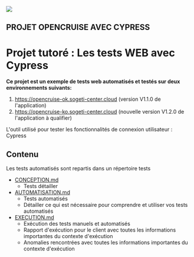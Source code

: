 <img src="/Users/tam/Downloads/logo_opencruise.png">

## PROJET OPENCRUISE AVEC CYPRESS 
# Projet tutoré : Les tests WEB avec Cypress
**Ce projet est un exemple de tests web automatisés et testés sur deux environnements suivants:**

1. https://opencruise-ok.sogeti-center.cloud (version V1.1.0 de l'application)
2. https://opencruise-ko.sogeti-center.cloud (nouvelle version V1.2.0 de l'application à qualifier)

L'outil utilisé pour tester les fonctionnalités de connexion utilisateur : Cypress

## Contenu

Les tests automatisés sont repartis dans un répertoire tests  

- [CONCEPTION.md](doc/CONCEPTION.md)
  - Tests détailler 
- [AUTOMATISATION.md](doc/AUTOMATISATION.md)
  - Tests automatisés
  - Détailler ce qui est nécessaire pour comprendre et utiliser vos tests automatisés
- [EXECUTION.md](doc/EXECUTION.md)
  - Exécution des tests manuels et automatisés 
  - Rapport d'exécution pour le client avec toutes les informations importantes du contexte d'exécution
  - Anomalies rencontrées avec toutes les informations importantes du contexte d'exécution

